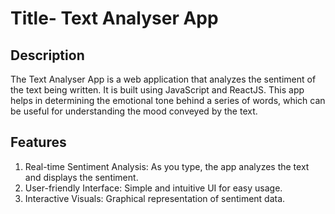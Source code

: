 # Title- Text Analyser App

## Description

The Text Analyser App is a web application that analyzes the sentiment of the text being written. It is built using JavaScript and ReactJS. This app helps in determining the emotional tone behind a series of words, which can be useful for understanding the mood conveyed by the text.

## Features
1. Real-time Sentiment Analysis: As you type, the app analyzes the text and displays the sentiment.
2. User-friendly Interface: Simple and intuitive UI for easy usage.
3. Interactive Visuals: Graphical representation of sentiment data.
